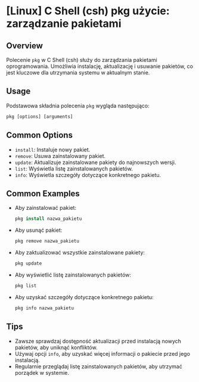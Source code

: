 # [Linux] C Shell (csh) pkg użycie: zarządzanie pakietami

## Overview
Polecenie `pkg` w C Shell (csh) służy do zarządzania pakietami oprogramowania. Umożliwia instalację, aktualizację i usuwanie pakietów, co jest kluczowe dla utrzymania systemu w aktualnym stanie.

## Usage
Podstawowa składnia polecenia `pkg` wygląda następująco:

```csh
pkg [options] [arguments]
```

## Common Options
- `install`: Instaluje nowy pakiet.
- `remove`: Usuwa zainstalowany pakiet.
- `update`: Aktualizuje zainstalowane pakiety do najnowszych wersji.
- `list`: Wyświetla listę zainstalowanych pakietów.
- `info`: Wyświetla szczegóły dotyczące konkretnego pakietu.

## Common Examples
- Aby zainstalować pakiet:
  ```csh
  pkg install nazwa_pakietu
  ```

- Aby usunąć pakiet:
  ```csh
  pkg remove nazwa_pakietu
  ```

- Aby zaktualizować wszystkie zainstalowane pakiety:
  ```csh
  pkg update
  ```

- Aby wyświetlić listę zainstalowanych pakietów:
  ```csh
  pkg list
  ```

- Aby uzyskać szczegóły dotyczące konkretnego pakietu:
  ```csh
  pkg info nazwa_pakietu
  ```

## Tips
- Zawsze sprawdzaj dostępność aktualizacji przed instalacją nowych pakietów, aby uniknąć konfliktów.
- Używaj opcji `info`, aby uzyskać więcej informacji o pakiecie przed jego instalacją.
- Regularnie przeglądaj listę zainstalowanych pakietów, aby utrzymać porządek w systemie.
